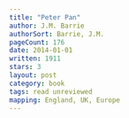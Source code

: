 ```yaml
---
title: "Peter Pan"
author: J.M. Barrie
authorSort: Barrie, J.M.
pageCount: 176
date: 2014-01-01
written: 1911
stars: 3
layout: post
category: book
tags: read unreviewed
mapping: England, UK, Europe
---
```

